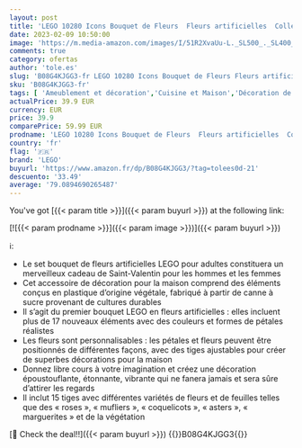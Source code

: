 ```yaml
---
layout: post
title: 'LEGO 10280 Icons Bouquet de Fleurs  Fleurs artificielles  Collection Botanique  Set pour Adultes  Cadeau Saint-Valentin Homme et Femmes'
date: 2023-02-09 10:50:00
image: 'https://m.media-amazon.com/images/I/51R2XvaUu-L._SL500_._SL400_.jpg'
comments: true
category: ofertas
author: 'tole.es'
slug: 'B08G4KJGG3-fr LEGO 10280 Icons Bouquet de Fleurs Fleurs artificielles...'
sku: 'B08G4KJGG3-fr'
tags: [ 'Ameublement et décoration','Cuisine et Maison','Décoration de la maison','Fleurs artificielles','Végétaux artificiels','lego','🇫🇷', ]
actualPrice: 39.9 EUR
currency: EUR
price: 39.9
comparePrice: 59.99 EUR
prodname: 'LEGO 10280 Icons Bouquet de Fleurs  Fleurs artificielles  Collection Botanique  Set pour Adultes  Cadeau Saint-Valentin Homme et Femmes'
country: 'fr'
flag: '🇫🇷'
brand: 'LEGO'
buyurl: 'https://www.amazon.fr/dp/B08G4KJGG3/?tag=tolees0d-21'
descuento: '33.49'
average: '79.0894690265487'
---
```


You've got [{{< param title >}}]({{< param buyurl >}}) at the following link:

[![{{< param prodname >}}]({{< param image >}})]({{< param buyurl >}})

ℹ️:

- Le set bouquet de fleurs artificielles LEGO pour adultes constituera un merveilleux cadeau de Saint-Valentin pour les hommes et les femmes
- Cet accessoire de décoration pour la maison comprend des éléments conçus en plastique d’origine végétale, fabriqué à partir de canne à sucre provenant de cultures durables
- Il s’agit du premier bouquet LEGO en fleurs artificielles : elles incluent plus de 17 nouveaux éléments avec des couleurs et formes de pétales réalistes
- Les fleurs sont personnalisables : les pétales et fleurs peuvent être positionnés de différentes façons, avec des tiges ajustables pour créer de superbes décorations pour la maison
- Donnez libre cours à votre imagination et créez une décoration époustouflante, étonnante, vibrante qui ne fanera jamais et sera sûre d’attirer les regards
- Il inclut 15 tiges avec différentes variétés de fleurs et de feuilles telles que des « roses », « mufliers », « coquelicots », « asters », « marguerites » et de la végétation

[🛒 Check the deal!!]({{< param buyurl >}})
{{<world>}}B08G4KJGG3{{</world>}}
